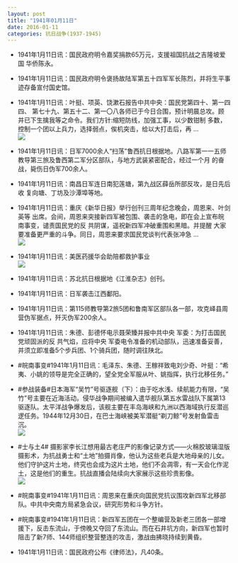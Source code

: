 ```yaml
---
layout: post
title: "1941年01月11日"
date: 2016-01-11
categories: 抗日战争(1937-1945)
---
```


<meta name="referrer" content="no-referrer" />

- 1941年1月11日讯：国民政府明令嘉奖捐款65万元，支援祖国抗战之吉隆坡爱国 华侨陈永。 

- 1941年1月11日讯：国民政府明令褒扬故陆军第五十四军军长陈烈，并将生平事 迹存备宣付国史馆。 

- 1941年1月11日讯：叶挺、项英、饶漱石报告中共中央：国民党第四十、第一四四、 第七十九、第五十二、第一〇八各师已于今日合围，预计明晨总攻。顾 并已下生擒我等之命令。我们方针:缩短防线，加强工事，以少数钳制 多数，控制一个团以上兵力，选择弱点，俟机突击，给以大打击后，再 ...  <br/><img src="https://ww3.sinaimg.cn/large/aca367d8jw1ezvu08hmd0j20c809zwfm.jpg" />

- 1941年1月11日讯：日军7000余人“扫荡”鲁西抗日根据地。八路军第一一五师 教导第三旅及鲁西第二军分区部队，与地方武装紧密配合，经过一个月 的奋战，毙伤日伪军700余人。 

- 1941年1月11日讯：南昌日军连日南犯莲塘，第九战区薛岳所部反攻，是日先后收 复向塘、丁坊及沙潭埠等地。 

- 1941年1月11日讯：重庆《新华日报》举行创刊三周年纪念晚会，周恩来、叶剑英等 出席。会间，周恩来突接新四军被包围、袭击的急电，即在会上宣布皖 南事变，谴责国民党的反 共阴谋，遥祝新四军冲破重围和黑暗。并提醒 大家要准备更严重的斗争。同日，周恩来要求国民党谈判代表张冲急  ...  <br/><img src="https://ww3.sinaimg.cn/large/aca367d8jw1ezvoso3m37j20c80903zo.jpg" />

- 1941年1月11日讯：美医药援华会助陪都救护事业 <br/><img src="https://ww1.sinaimg.cn/large/aca367d8jw1ezvmgvyt3tj20ck0aq75e.jpg" />

- 1941年1月11日讯：苏北抗日根据地《江淮杂志》创刊。 

- 1941年1月11日讯：日军袭击江西鄱阳。 

- 1941年1月11日讯：第115师教导第2旅5团和鲁南军区部队各一部，攻克峄县周营伪军据点，歼灭伪军200余人。 

- 1941年1月11日讯：朱德、彭德怀电示聂荣臻并报中共中央 军委：为打击国民党顽固派的反 共气焰，应将中央 军委电令准备的机动部队，迅速准备妥善，并须立即准备5个步兵团、1个骑兵团，随时调往陕北。 

- #皖南事变#1941年1月11日讯：毛泽东、朱德、王稼祥致电刘少奇、叶挺：“希夷、小姚的领导是完全正确的，望全党全军服从叶、姚指挥，执行北移任务。” 

- #参战装备#日本海军“吴竹”号驱逐舰（下）：由于吃水浅、续航能力有限，“吴竹”号主要在近海活动。侵华战争期间被编入遣华舰队第五水雷战队下属第13驱逐队。太平洋战争爆发后，该舰主要在丰岛海峡和九洲以西海域执行反潜巡逻任务。1944年12月30日，在巴士海峡被美军潜艇“剃刀鲸”号发射鱼雷击沉。 <br/><img src="https://ww2.sinaimg.cn/large/aca367d8jw1ezvbssayvaj20dj0f7tap.jpg" />

- #士与土4# 摄影家李长江想用最古老庄严的影像记录方式——火棉胶玻璃湿版摄影术，为抗战勇士和“土地”拍摄肖像，他认为这些老兵是大地母亲的儿女。他们守护这片土地，终究也会成为这片土地，他们不会凋零，有一天会化作泥土，这是他们的重生。抗战直播会陆续向大家展示这些珍贵影像。 <br/><img src="https://ww4.sinaimg.cn/large/aca367d8gw1ezvb6o6uwij20vc139k1f.jpg" />

- #皖南事变#1941年1月11日讯：周恩来在重庆向国民党抗议围攻新四军北移部队。中共中央南方局紧急会议，研究形势和斗争方针。 

- #皖南事变#1941年1月11日讯：新四军五团在一个整编营及新老三团各一部增援下，反击东流山，于傍晚又夺回了东流山。而在石井坑方向，新四军也暂时阻击了新7师、144师组织整营整连的攻击，激战由拂晓持续到黄昏。 

- 1941年1月11日讯：国民政府公布《律师法》，凡40条。 

